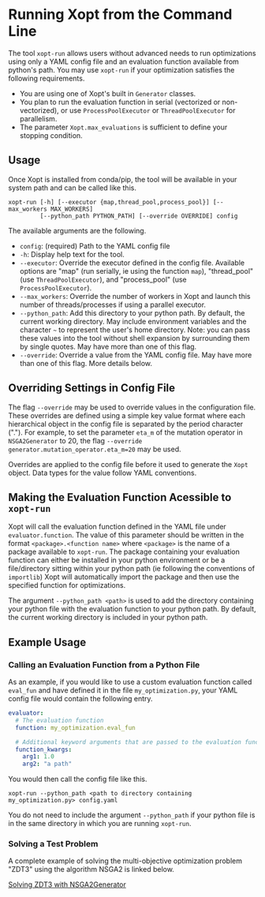 # Running Xopt from the Command Line

The tool `xopt-run` allows users without advanced needs to run optimizations using only a YAML config file and an evaluation function available from python's path.
You may use `xopt-run` if your optimization satisfies the following requirements.

- You are using one of Xopt's built in `Generator` classes.
- You plan to run the evaluation function in serial (vectorized or non-vectorized), or use `ProcessPoolExecutor` or `ThreadPoolExecutor` for parallelism.
- The parameter `Xopt.max_evaluations` is sufficient to define your stopping condition.

## Usage

Once Xopt is installed from conda/pip, the tool will be available in your system path and can be called like this.

```
xopt-run [-h] [--executor {map,thread_pool,process_pool}] [--max_workers MAX_WORKERS]
         [--python_path PYTHON_PATH] [--override OVERRIDE] config
```

The available arguments are the following.

- `config`: (required) Path to the YAML config file
- `-h`: Display help text for the tool.
- `--executor`: Override the executor defined in the config file. Available options are "map" (run serially, ie using the function `map`), "thread_pool" (use `ThreadPoolExecutor`), and "process_pool" (use `ProcessPoolExecutor`).
- `--max_workers`: Override the number of workers in Xopt and launch this number of threads/processes if using a parallel executor.
- `--python_path`: Add this directory to your python path. By default, the current working directory. May include environment variables and the character `~` to represent the user's home directory. Note: you can pass these values into the tool without shell expansion by surrounding them by single quotes. May have more than one of this flag.
- `--override`: Override a value from the YAML config file. May have more than one of this flag. More details below.

## Overriding Settings in Config File
The flag `--override` may be used to override values in the configuration file.
These overrides are defined using a simple key value format where each hierarchical object in the config file is separated by the period character (".").
For example, to set the parameter `eta_m` of the mutation operator in `NSGA2Generator` to 20, the flag `--override generator.mutation_operator.eta_m=20` may be used.

Overrides are applied to the config file before it used to generate the `Xopt` object.
Data types for the value follow YAML conventions.

## Making the Evaluation Function Acessible to `xopt-run`

Xopt will call the evaluation function defined in the YAML file under `evaluator.function`.
The value of this parameter should be written in the format `<package>.<function name>` where `<package>` is the name of a package available to `xopt-run`.
The package containing your evaluation function can either be installed in your python environment or be a file/directory sitting within your python path (ie following the conventions of `importlib`)
Xopt will automatically import the package and then use the specified function for optimizations.

The argument `--python_path <path>` is used to add the directory containing your python file with the evaluation function to your python path.
By default, the current working directory is included in your python path.

## Example Usage
### Calling an Evaluation Function from a Python File
As an example, if you would like to use a custom evaluation function called `eval_fun` and have defined it in the file `my_optimization.py`, your YAML config file would contain the following entry.
```yaml
evaluator:
  # The evaluation function
  function: my_optimization.eval_fun

  # Additional keyword arguments that are passed to the evaluation function
  function_kwargs:
    arg1: 1.0
    arg2: "a path"
```
You would then call the config file like this.
```
xopt-run --python_path <path to directory containing my_optimization.py> config.yaml
```
You do not need to include the argument `--python_path` if your python file is in the same directory in which you are running `xopt-run`.

### Solving a Test Problem
A complete example of solving the multi-objective optimization problem "ZDT3" using the algorithm NSGA2 is linked below.

[Solving ZDT3 with NSGA2Generator](../ga/nsga2/yaml_interface/index.md)
